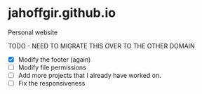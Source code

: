 # jahoffgir.github.io

Personal website
 
TODO - NEED TO MIGRATE THIS OVER TO THE OTHER DOMAIN
- [x] Modify the footer (again)
- [ ] Modify file permissions
- [ ] Add more projects that I already have worked on.
- [ ] Fix the responsiveness
